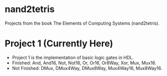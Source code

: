 # nand2tetris 
Projects from the book The Elements of Computing Systems (nand2tetris). 

# Project 1 (Currently Here)
- Project 1 is the implementation of basic logic gates in HDL.
- Finished: And, And16, Not, Not16, Or, Or16, Or8Way, Xor, Mux, Mux16.
- Not Finished: DMux, DMux4Way, DMux8Way, Mux4Way16, Mux8Way16.
